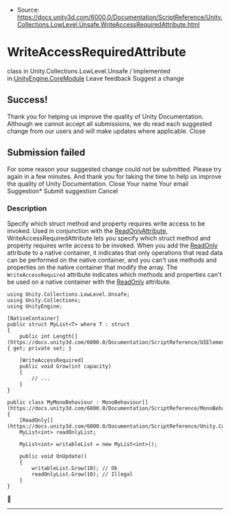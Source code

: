 * Source: https://docs.unity3d.com/6000.0/Documentation/ScriptReference/Unity.Collections.LowLevel.Unsafe.WriteAccessRequiredAttribute.html

# WriteAccessRequiredAttribute
class in Unity.Collections.LowLevel.Unsafe
/
Implemented in:[UnityEngine.CoreModule](https://docs.unity3d.com/6000.0/Documentation/ScriptReference/UnityEngine.CoreModule.html)
Leave feedback
Suggest a change
## Success!
Thank you for helping us improve the quality of Unity Documentation. Although we cannot accept all submissions, we do read each suggested change from our users and will make updates where applicable.
Close
## Submission failed
For some reason your suggested change could not be submitted. Please <a>try again</a> in a few minutes. And thank you for taking the time to help us improve the quality of Unity Documentation.
Close
Your name Your email Suggestion* Submit suggestion
Cancel
### Description
Specify which struct method and property requires write access to be invoked.
Used in conjunction with the [ReadOnlyAttribute](https://docs.unity3d.com/6000.0/Documentation/ScriptReference/Unity.Collections.ReadOnlyAttribute.html), WriteAccessRequiredAttribute lets you specify which struct method and property requires write access to be invoked. When you add the [ReadOnly](https://docs.unity3d.com/6000.0/Documentation/ScriptReference/Unity.Collections.NativeArray_1.ReadOnly.html) attribute to a native container, it indicates that only operations that read data can be performed on the native container, and you can't use methods and properties on the native container that modify the array. The `WriteAccessRequired` attribute indicates which methods and properties can't be used on a native container with the [ReadOnly](https://docs.unity3d.com/6000.0/Documentation/ScriptReference/Unity.Collections.NativeArray_1.ReadOnly.html) attribute.
```
using Unity.Collections.LowLevel.Unsafe;
using Unity.Collections;
using UnityEngine;  
  
[NativeContainer]
public struct MyList<T> where T : struct
{
    public int Length[](https://docs.unity3d.com/6000.0/Documentation/ScriptReference/UIElements.Length.html) { get; private set; }  
  
    [WriteAccessRequired]
    public void Grow(int capacity)
    {
        // ...
    }
}  
  
public class MyMonoBehaviour : MonoBehaviour[](https://docs.unity3d.com/6000.0/Documentation/ScriptReference/MonoBehaviour.html)
{
    [ReadOnly[](https://docs.unity3d.com/6000.0/Documentation/ScriptReference/Unity.Collections.NativeArray_1.ReadOnly.html)]
    MyList<int> readOnlyList;  
  
    MyList<int> writableList = new MyList<int>();  
  
    public void OnUpdate()
    {
        writableList.Grow(10); // Ok
        readOnlyList.Grow(10); // Illegal
    }
}

```

* * *
